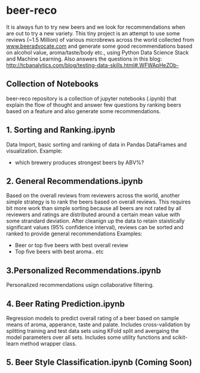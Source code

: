# beer-reco

It is always fun to try new beers and we look for recommendations when are out to try a new variety. This tiny project is an attempt to use some reviews (~1.5 Million) of various microbrews across the world collected from www.beeradvocate.com and generate some good recommendations based on alcohol value, aroma/taste/body etc., using Python Data Science Stack and Machine Learning. Also answers the questions in this blog: http://tcbanalytics.com/blog/testing-data-skills.html#.WFWApHeZOb-

## Collection of Notebooks 
beer-reco repository is a collection of jupyter notebooks (.ipynb) that explain the flow of thought and answer few questions by ranking beers based on a feature and also generate some recommendations.

## 1. Sorting and Ranking.ipynb
Data Import, basic sorting and ranking of data in Pandas DataFrames and visualization.
Example:
- which brewery produces strongest beers by ABV%?

## 2. General Recommendations.ipynb
Based on the overall reviews from reviewers across the world, another simple strategy is to rank the beers based on overall reviews. This requires bit more work than simple sorting because all beers are not rated by all reviewers and ratings are distributed around a certain mean value with some strandard deviation.
After cleanign up the data to retain staistically significant values (95% confidence interval), reviews can be sorted and ranked to provide general recommendations
Examples:
- Beer or top five beers with best overall review
- Top five beers with best aroma.. etc

## 3.Personalized Recommendations.ipynb 
Personalized recommendations usign collaborative filtering.

## 4. Beer Rating Prediction.ipynb
Regression models to predict overall rating of a beer based on sample means of aroma, apperance, taste and palate.
Includes cross-validation by splitting training and test data sets using KFold split and avergaing the model parameters over all sets. Includes some utility functions and scikit-learn method wrapper class.

## 5. Beer Style Classification.ipynb (Coming Soon)

